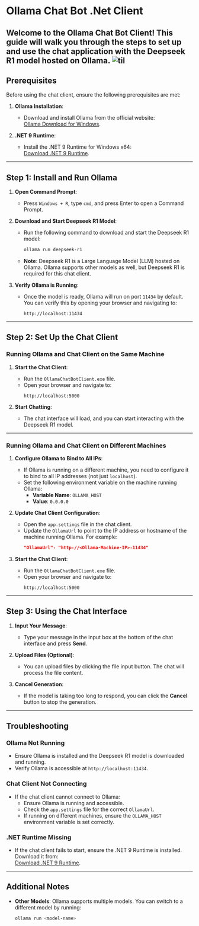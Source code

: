 # Ollama Chat Bot .Net Client

Welcome to the Ollama Chat Bot Client! This guide will walk you through the steps to set up and use the chat application with the Deepseek R1 model hosted on Ollama.
![til](OllamaChatBot.gif)
---

## Prerequisites

Before using the chat client, ensure the following prerequisites are met:

1. **Ollama Installation**:
   - Download and install Ollama from the official website:  
     [Ollama Download for Windows](https://ollama.com/download/windows).

2. **.NET 9 Runtime**:
   - Install the .NET 9 Runtime for Windows x64:  
     [Download .NET 9 Runtime](https://dotnet.microsoft.com/en-us/download/dotnet/9.0).

---

## Step 1: Install and Run Ollama

1. **Open Command Prompt**:
   - Press `Windows + R`, type `cmd`, and press Enter to open a Command Prompt.

2. **Download and Start Deepseek R1 Model**:
   - Run the following command to download and start the Deepseek R1 model:
     ```bash
     ollama run deepseek-r1
     ```
   - **Note**: Deepseek R1 is a Large Language Model (LLM) hosted on Ollama. Ollama supports other models as well, but Deepseek R1 is required for this chat client.

3. **Verify Ollama is Running**:
   - Once the model is ready, Ollama will run on port `11434` by default. You can verify this by opening your browser and navigating to:
     ```
     http://localhost:11434
     ```

---

## Step 2: Set Up the Chat Client

### Running Ollama and Chat Client on the Same Machine

1. **Start the Chat Client**:
   - Run the `OllamaChatBotClient.exe` file.
   - Open your browser and navigate to:
     ```
     http://localhost:5000
     ```

2. **Start Chatting**:
   - The chat interface will load, and you can start interacting with the Deepseek R1 model.

---

### Running Ollama and Chat Client on Different Machines

1. **Configure Ollama to Bind to All IPs**:
   - If Ollama is running on a different machine, you need to configure it to bind to all IP addresses (not just `localhost`).
   - Set the following environment variable on the machine running Ollama:
     - **Variable Name**: `OLLAMA_HOST`
     - **Value**: `0.0.0.0`

2. **Update Chat Client Configuration**:
   - Open the `app.settings` file in the chat client.
   - Update the `OllamaUrl` to point to the IP address or hostname of the machine running Ollama. For example:
     ```json
     "OllamaUrl": "http://<Ollama-Machine-IP>:11434"
     ```

3. **Start the Chat Client**:
   - Run the `OllamaChatBotClient.exe` file.
   - Open your browser and navigate to:
     ```
     http://localhost:5000
     ```

---

## Step 3: Using the Chat Interface

1. **Input Your Message**:
   - Type your message in the input box at the bottom of the chat interface and press **Send**.

2. **Upload Files (Optional)**:
   - You can upload files by clicking the file input button. The chat will process the file content.

3. **Cancel Generation**:
   - If the model is taking too long to respond, you can click the **Cancel** button to stop the generation.

---

## Troubleshooting

### Ollama Not Running
- Ensure Ollama is installed and the Deepseek R1 model is downloaded and running.
- Verify Ollama is accessible at `http://localhost:11434`.

### Chat Client Not Connecting
- If the chat client cannot connect to Ollama:
  - Ensure Ollama is running and accessible.
  - Check the `app.settings` file for the correct `OllamaUrl`.
  - If running on different machines, ensure the `OLLAMA_HOST` environment variable is set correctly.

### .NET Runtime Missing
- If the chat client fails to start, ensure the .NET 9 Runtime is installed. Download it from:  
  [Download .NET 9 Runtime](https://dotnet.microsoft.com/en-us/download/dotnet/9.0).

---

## Additional Notes

- **Other Models**: Ollama supports multiple models. You can switch to a different model by running:
  ```bash
  ollama run <model-name>
